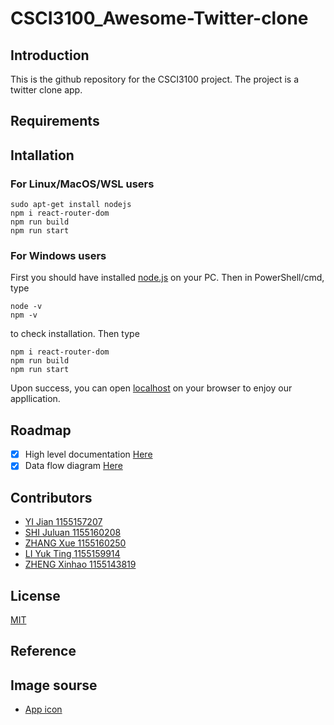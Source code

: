 # CSCI3100_Awesome-Twitter-clone
## Introduction
This is the github repository for the CSCI3100 project. The project is a twitter clone app.
## Requirements
## Intallation
### For Linux/MacOS/WSL users
```
sudo apt-get install nodejs
npm i react-router-dom
npm run build
npm run start
```
### For Windows users
First you should have installed [node.js](https://nodejs.org/dist/v18.15.0/node-v18.15.0-x64.msi) on your PC. Then in PowerShell/cmd, type
```
node -v
npm -v
```
to check installation.
Then type
```
npm i react-router-dom
npm run build
npm run start
```
Upon success, you can open [localhost](http://localhost:3000/) on your browser to enjoy our appllication.
## Roadmap
* [x] High level documentation [Here](https://github.com/LIQiushui2427/CSCI3100_Awesome-Twitter-clone/blob/master/CSCI3100_High_level_documentation.pdf)
* [x] Data flow diagram [Here](https://github.com/LIQiushui2427/CSCI3100_Awesome-Twitter-clone/blob/master/GroupC4_DFD_Specification_Document.pdf)
## Contributors
* [YI Jian 1155157207](https://github.com/LIQiushui2427)
* [SHI Juluan 1155160208](https://github.com/CarlosCUHK)
* [ZHANG Xue 1155160250](https://github.com/c-beeper)
* [LI Yuk Ting 1155159914](https://github.com/Angel-lyt)
* [ZHENG Xinhao 1155143819](https://github.com/jzxheremy)
## License
[MIT](https://choosealicense.com/licenses/mit/)
## Reference
## Image sourse
* [App icon](https://www.freeiconspng.com/uploads/cricle-twitter-emblem-png-clipart-8.png)
